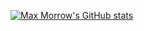 [![Max Morrow's GitHub stats](https://github-readme-stats.vercel.app/api?username=mxmw)](https://github.com/anuraghazra/github-readme-stats)
